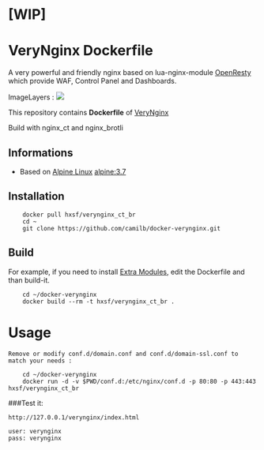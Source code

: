 
# [WIP]

# VeryNginx Dockerfile


A very powerful and friendly nginx based on lua-nginx-module [OpenResty](https://openresty.org) which provide WAF, Control Panel and Dashboards.

ImageLayers : [![](https://badge.imagelayers.io/hxsf/verynginx_ct_br:latest.svg)](https://imagelayers.io/?images=hxsf/verynginx_ct_br:latest)

This repository contains **Dockerfile** of [VeryNginx](https://github.com/alexazhou/VeryNginx)

Build with nginx_ct and nginx_brotli

## Informations


* Based on [Alpine Linux](http://www.alpinelinux.org/)  [alpine:3.7](https://hub.docker.com/r/_/alpine/)

## Installation


        docker pull hxsf/verynginx_ct_br
        cd ~
        git clone https://github.com/camilb/docker-verynginx.git


## Build


For example, if you need to install [Extra Modules](https://openresty.org), edit the Dockerfile and than build-it.

		cd ~/docker-verynginx
        docker build --rm -t hxsf/verynginx_ct_br .

# Usage


`Remove or modify conf.d/domain.conf and conf.d/domain-ssl.conf to match your needs :`


		cd ~/docker-verynginx
        docker run -d -v $PWD/conf.d:/etc/nginx/conf.d -p 80:80 -p 443:443 hxsf/verynginx_ct_br


###Test it:

	http://127.0.0.1/verynginx/index.html

	user: verynginx
	pass: verynginx
